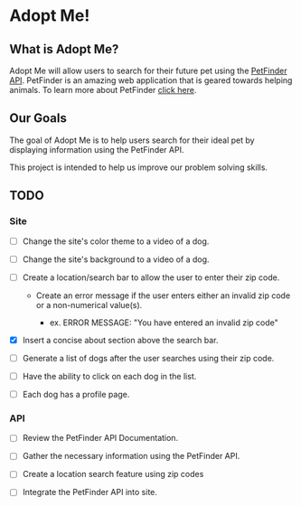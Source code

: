 # Adopt Me!

## What is Adopt Me?

Adopt Me will allow users to search for their future pet using the [PetFinder API](https://www.petfinder.com/developers/). PetFinder is an amazing web application that is geared towards helping animals. To learn more about PetFinder [click here](https://www.petfinder.com/).

## Our Goals

The goal of Adopt Me is to help users search for their ideal pet by displaying information using the PetFinder API.

This project is intended to help us improve our problem solving skills.

## TODO

### Site

* [ ] Change the site's color theme to a video of a dog.

* [ ] Change the site's background to a video of a dog.

* [ ] Create a location/search bar to allow the user to enter their zip code.

  * Create an error message if the user enters either an invalid zip code or a non-numerical value(s).

    * ex. ERROR MESSAGE: "You have entered an invalid zip code"

* [X] Insert a concise about section above the search bar.

* [ ] Generate a list of dogs after the user searches using their zip code.

* [ ] Have the ability to click on each dog in the list.

* [ ] Each dog has a profile page.


### API

* [ ] Review the PetFinder API Documentation.

* [ ] Gather the necessary information using the PetFinder API.

* [ ] Create a location search feature using zip codes

* [ ] Integrate the PetFinder API into site.
